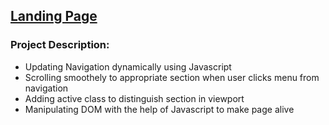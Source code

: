 ## [Landing Page](https://gaurangim.github.io/Landing%20Page/index.html)

### Project Description: 

* Updating Navigation dynamically using Javascript
* Scrolling smoothely to appropriate section when user clicks menu from navigation
* Adding active class to distinguish section in viewport
* Manipulating DOM with the help of Javascript to make page alive
